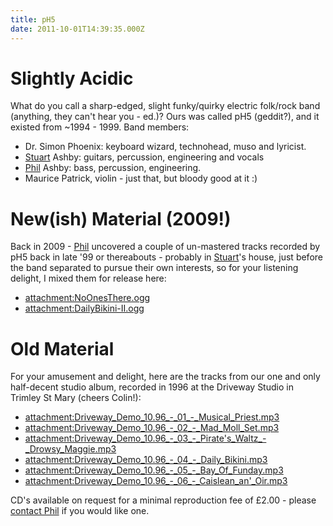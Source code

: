 ```yaml
---
title: pH5
date: 2011-10-01T14:39:35.000Z
---
```

Slightly Acidic
===============

What do you call a sharp-edged, slight funky/quirky electric folk/rock
band (anything, they can\'t hear you - ed.)? Ours was called pH5
(geddit?), and it existed from \~1994 - 1999. Band members:

-   Dr. Simon Phoenix: keyboard wizard, technohead, muso and lyricist.
-   [Stuart](Slash "wikilink") Ashby: guitars, percussion, engineering
    and vocals
-   [Phil](Phlash "wikilink") Ashby: bass, percussion, engineering.
-   Maurice Patrick, violin - just that, but bloody good at it :)

New(ish) Material (2009!)
=========================

Back in 2009 - [Phil](Phlash "wikilink") uncovered a couple of
un-mastered tracks recorded by pH5 back in late \'99 or thereabouts -
probably in [Stuart](Slash "wikilink")\'s house, just before the band
separated to pursue their own interests, so for your listening delight,
I mixed them for release here:

-   <attachment:NoOnesThere.ogg>
-   <attachment:DailyBikini-II.ogg>

Old Material
============

For your amusement and delight, here are the tracks from our one and
only half-decent studio album, recorded in 1996 at the Driveway Studio
in Trimley St Mary (cheers Colin!):

-   <attachment:Driveway_Demo_10.96_-_01_-_Musical_Priest.mp3>
-   <attachment:Driveway_Demo_10.96_-_02_-_Mad_Moll_Set.mp3>
-   <attachment:Driveway_Demo_10.96_-_03_-_Pirate's_Waltz_-_Drowsy_Maggie.mp3>
-   <attachment:Driveway_Demo_10.96_-_04_-_Daily_Bikini.mp3>
-   <attachment:Driveway_Demo_10.96_-_05_-_Bay_Of_Funday.mp3>
-   <attachment:Driveway_Demo_10.96_-_06_-_Caislean_an'_Oir.mp3>

CD\'s available on request for a minimal reproduction fee of £2.00 -
please [contact Phil](mailto:phil.ph5@ashbysoft.com "wikilink") if you
would like one.
